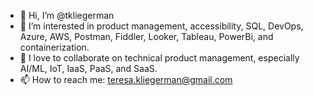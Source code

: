 - 👋 Hi, I’m @tkliegerman
- 👀 I’m interested in product management, accessibility, SQL, DevOps, Azure, AWS, Postman, Fiddler, Looker, Tableau, PowerBi, and containerization.
- 💞️ I love to collaborate on technical product management, especially AI/ML, IoT, IaaS, PaaS, and SaaS.  
- 📫 How to reach me:  teresa.kliegerman@gmail.com

<!---
tkliegerman/tkliegerman is a ✨ special ✨ repository because its `README.md` (this file) appears on your GitHub profile.
You can click the Preview link to take a look at your changes.
--->
